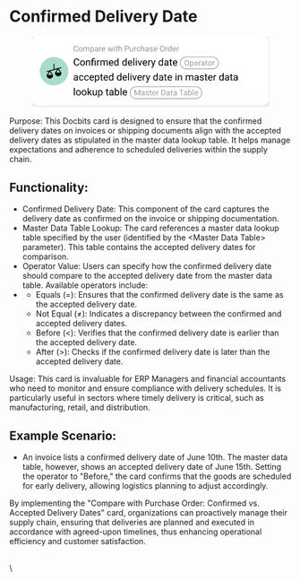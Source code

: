 # Confirmed Delivery Date

<figure><img src="../../../.gitbook/assets/image.png" alt=""><figcaption></figcaption></figure>

Purpose: This Docbits card is designed to ensure that the confirmed delivery dates on invoices or shipping documents align with the accepted delivery dates as stipulated in the master data lookup table. It helps manage expectations and adherence to scheduled deliveries within the supply chain.

## Functionality:

* Confirmed Delivery Date: This component of the card captures the delivery date as confirmed on the invoice or shipping documentation.
* Master Data Table Lookup: The card references a master data lookup table specified by the user (identified by the \<Master Data Table> parameter). This table contains the accepted delivery dates for comparison.
* Operator Value: Users can specify how the confirmed delivery date should compare to the accepted delivery date from the master data table. Available operators include:
*
  * Equals (=): Ensures that the confirmed delivery date is the same as the accepted delivery date.
  * Not Equal (≠): Indicates a discrepancy between the confirmed and accepted delivery dates.
  * Before (<): Verifies that the confirmed delivery date is earlier than the accepted delivery date.
  * After (>): Checks if the confirmed delivery date is later than the accepted delivery date.

Usage: This card is invaluable for ERP Managers and financial accountants who need to monitor and ensure compliance with delivery schedules. It is particularly useful in sectors where timely delivery is critical, such as manufacturing, retail, and distribution.

## Example Scenario:

* An invoice lists a confirmed delivery date of June 10th. The master data table, however, shows an accepted delivery date of June 15th. Setting the operator to "Before," the card confirms that the goods are scheduled for early delivery, allowing logistics planning to adjust accordingly.

By implementing the "Compare with Purchase Order: Confirmed vs. Accepted Delivery Dates" card, organizations can proactively manage their supply chain, ensuring that deliveries are planned and executed in accordance with agreed-upon timelines, thus enhancing operational efficiency and customer satisfaction.

\
\
